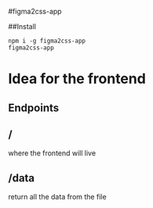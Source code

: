 #figma2css-app

##Install

```
npm i -g figma2css-app
figma2css-app
```

# Idea for the frontend


## Endpoints
## /
where the frontend will live

## /data
return all the data from the file

